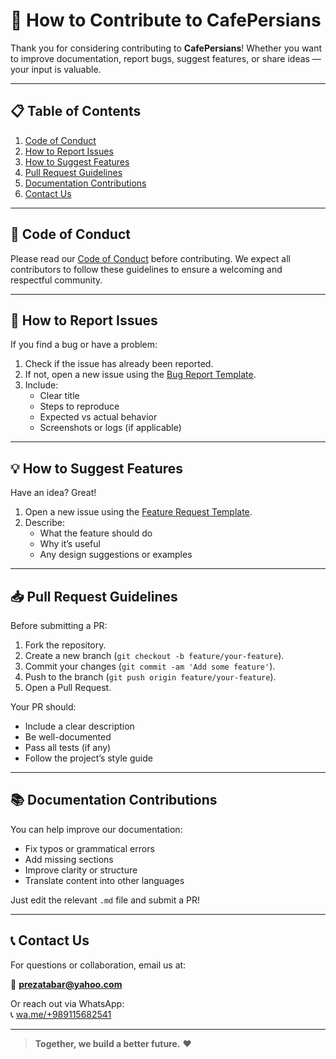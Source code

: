 # 🤝 How to Contribute to CafePersians

Thank you for considering contributing to **CafePersians**! Whether you want to improve documentation, report bugs, suggest features, or share ideas — your input is valuable.

---

## 📋 Table of Contents

1. [Code of Conduct](#code-of-conduct)
2. [How to Report Issues](#how-to-report-issues)
3. [How to Suggest Features](#how-to-suggest-features)
4. [Pull Request Guidelines](#pull-request-guidelines)
5. [Documentation Contributions](#documentation-contributions)
6. [Contact Us](#contact-us)

---

## 📜 Code of Conduct

Please read our [Code of Conduct](CODE_OF_CONDUCT.md) before contributing. We expect all contributors to follow these guidelines to ensure a welcoming and respectful community.

---

## 🐞 How to Report Issues

If you find a bug or have a problem:

1. Check if the issue has already been reported.
2. If not, open a new issue using the [Bug Report Template](.github/ISSUE_TEMPLATE/bug_report.md).
3. Include:
   - Clear title
   - Steps to reproduce
   - Expected vs actual behavior
   - Screenshots or logs (if applicable)

---

## 💡 How to Suggest Features

Have an idea? Great!

1. Open a new issue using the [Feature Request Template](.github/ISSUE_TEMPLATE/feature_request.md).
2. Describe:
   - What the feature should do
   - Why it’s useful
   - Any design suggestions or examples

---

## 📥 Pull Request Guidelines

Before submitting a PR:

1. Fork the repository.
2. Create a new branch (`git checkout -b feature/your-feature`).
3. Commit your changes (`git commit -am 'Add some feature'`).
4. Push to the branch (`git push origin feature/your-feature`).
5. Open a Pull Request.

Your PR should:

- Include a clear description
- Be well-documented
- Pass all tests (if any)
- Follow the project’s style guide

---

## 📚 Documentation Contributions

You can help improve our documentation:

- Fix typos or grammatical errors
- Add missing sections
- Improve clarity or structure
- Translate content into other languages

Just edit the relevant `.md` file and submit a PR!

---

## 📞 Contact Us

For questions or collaboration, email us at:

📧 **prezatabar@yahoo.com**

Or reach out via WhatsApp:  
📞 [wa.me/+989115682541](https://wa.me/+989115682541)

---

> **Together, we build a better future.** ❤️
